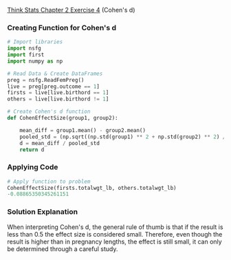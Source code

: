 [Think Stats Chapter 2 Exercise 4](http://greenteapress.com/thinkstats2/html/thinkstats2003.html#toc24) (Cohen's d)

### Creating Function for Cohen's d
```python
# Import libraries
import nsfg
import first
import numpy as np

# Read Data & Create DataFrames
preg = nsfg.ReadFemPreg()
live = preg[preg.outcome == 1]
firsts = live[live.birthord == 1]
others = live[live.birthord != 1]

# Create Cohen's d function
def CohenEffectSize(group1, group2):

    mean_diff = group1.mean() - group2.mean()
    pooled_std = (np.sqrt((np.std(group1) ** 2 + np.std(group2) ** 2) / 2))
    d = mean_diff / pooled_std
    return d
```
### Applying Code 

```python
# Apply function to problem
CohenEffectSize(firsts.totalwgt_lb, others.totalwgt_lb)
-0.08865350345261151
```

### Solution Explanation

When interpreting Cohen's d, the general rule of thumb is that if the result is less than 0.5 the effect size 
is considered small. Therefore, even though the result is higher than in pregnancy lengths, the effect is still small, 
it can only be determined through a careful study.

